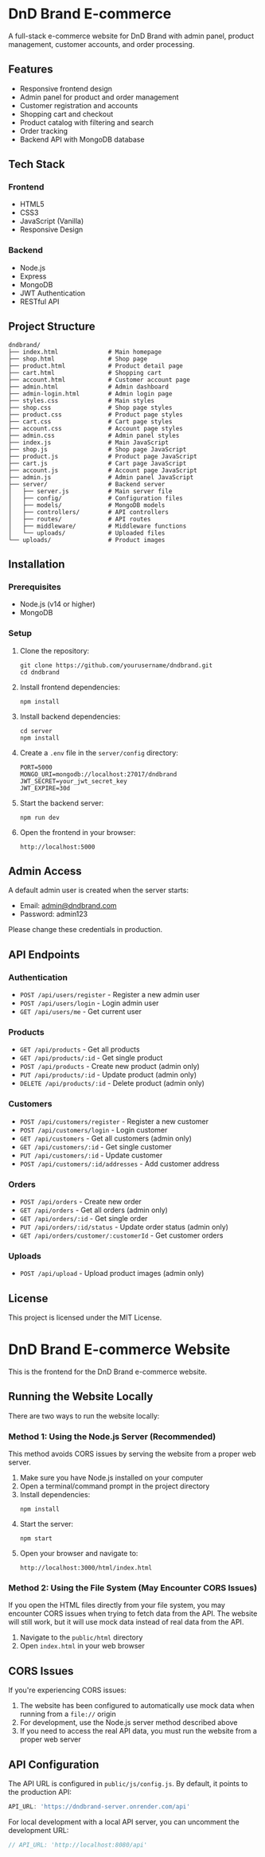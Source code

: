 # DnD Brand E-commerce

A full-stack e-commerce website for DnD Brand with admin panel, product management, customer accounts, and order processing.

## Features

- Responsive frontend design
- Admin panel for product and order management
- Customer registration and accounts
- Shopping cart and checkout
- Product catalog with filtering and search
- Order tracking
- Backend API with MongoDB database

## Tech Stack

### Frontend
- HTML5
- CSS3
- JavaScript (Vanilla)
- Responsive Design

### Backend
- Node.js
- Express
- MongoDB
- JWT Authentication
- RESTful API

## Project Structure

```
dndbrand/
├── index.html              # Main homepage
├── shop.html               # Shop page
├── product.html            # Product detail page
├── cart.html               # Shopping cart
├── account.html            # Customer account page
├── admin.html              # Admin dashboard
├── admin-login.html        # Admin login page
├── styles.css              # Main styles
├── shop.css                # Shop page styles
├── product.css             # Product page styles
├── cart.css                # Cart page styles
├── account.css             # Account page styles
├── admin.css               # Admin panel styles
├── index.js                # Main JavaScript
├── shop.js                 # Shop page JavaScript
├── product.js              # Product page JavaScript
├── cart.js                 # Cart page JavaScript
├── account.js              # Account page JavaScript
├── admin.js                # Admin panel JavaScript
├── server/                 # Backend server
│   ├── server.js           # Main server file
│   ├── config/             # Configuration files
│   ├── models/             # MongoDB models
│   ├── controllers/        # API controllers
│   ├── routes/             # API routes
│   ├── middleware/         # Middleware functions
│   └── uploads/            # Uploaded files
└── uploads/                # Product images
```

## Installation

### Prerequisites
- Node.js (v14 or higher)
- MongoDB

### Setup

1. Clone the repository:
   ```
   git clone https://github.com/yourusername/dndbrand.git
   cd dndbrand
   ```

2. Install frontend dependencies:
   ```
   npm install
   ```

3. Install backend dependencies:
   ```
   cd server
   npm install
   ```

4. Create a `.env` file in the `server/config` directory:
   ```
   PORT=5000
   MONGO_URI=mongodb://localhost:27017/dndbrand
   JWT_SECRET=your_jwt_secret_key
   JWT_EXPIRE=30d
   ```

5. Start the backend server:
   ```
   npm run dev
   ```

6. Open the frontend in your browser:
   ```
   http://localhost:5000
   ```

## Admin Access

A default admin user is created when the server starts:

- Email: admin@dndbrand.com
- Password: admin123

Please change these credentials in production.

## API Endpoints

### Authentication
- `POST /api/users/register` - Register a new admin user
- `POST /api/users/login` - Login admin user
- `GET /api/users/me` - Get current user

### Products
- `GET /api/products` - Get all products
- `GET /api/products/:id` - Get single product
- `POST /api/products` - Create new product (admin only)
- `PUT /api/products/:id` - Update product (admin only)
- `DELETE /api/products/:id` - Delete product (admin only)

### Customers
- `POST /api/customers/register` - Register a new customer
- `POST /api/customers/login` - Login customer
- `GET /api/customers` - Get all customers (admin only)
- `GET /api/customers/:id` - Get single customer
- `PUT /api/customers/:id` - Update customer
- `POST /api/customers/:id/addresses` - Add customer address

### Orders
- `POST /api/orders` - Create new order
- `GET /api/orders` - Get all orders (admin only)
- `GET /api/orders/:id` - Get single order
- `PUT /api/orders/:id/status` - Update order status (admin only)
- `GET /api/orders/customer/:customerId` - Get customer orders

### Uploads
- `POST /api/upload` - Upload product images (admin only)

## License

This project is licensed under the MIT License.

# DnD Brand E-commerce Website

This is the frontend for the DnD Brand e-commerce website.

## Running the Website Locally

There are two ways to run the website locally:

### Method 1: Using the Node.js Server (Recommended)

This method avoids CORS issues by serving the website from a proper web server.

1. Make sure you have Node.js installed on your computer
2. Open a terminal/command prompt in the project directory
3. Install dependencies:
   ```
   npm install
   ```
4. Start the server:
   ```
   npm start
   ```
5. Open your browser and navigate to:
   ```
   http://localhost:3000/html/index.html
   ```

### Method 2: Using the File System (May Encounter CORS Issues)

If you open the HTML files directly from your file system, you may encounter CORS issues when trying to fetch data from the API. The website will still work, but it will use mock data instead of real data from the API.

1. Navigate to the `public/html` directory
2. Open `index.html` in your web browser

## CORS Issues

If you're experiencing CORS issues:

1. The website has been configured to automatically use mock data when running from a `file://` origin
2. For development, use the Node.js server method described above
3. If you need to access the real API data, you must run the website from a proper web server

## API Configuration

The API URL is configured in `public/js/config.js`. By default, it points to the production API:

```javascript
API_URL: 'https://dndbrand-server.onrender.com/api'
```

For local development with a local API server, you can uncomment the development URL:

```javascript
// API_URL: 'http://localhost:8080/api'
``` 